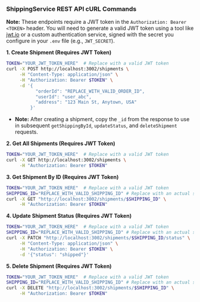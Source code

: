 
### ShippingService REST API cURL Commands

**Note:** These endpoints require a JWT token in the `Authorization: Bearer <TOKEN>` header. You will need to generate a valid JWT token using a tool like [jwt.io](https://jwt.io/) or a custom authentication service, signed with the secret you configure in your `.env` file (e.g., `JWT_SECRET`).

**1. Create Shipment (Requires JWT Token)**

```bash
TOKEN="YOUR_JWT_TOKEN_HERE"  # Replace with a valid JWT token
curl -X POST http://localhost:3002/shipments \
     -H "Content-Type: application/json" \
     -H "Authorization: Bearer $TOKEN" \
     -d '{
           "orderId": "REPLACE_WITH_VALID_ORDER_ID",
           "userId": "user_abc",
           "address": "123 Main St, Anytown, USA"
         }'
```

*   **Note:** After creating a shipment, copy the `_id` from the response to use in subsequent `getShippingById`, `updateStatus`, and `deleteShipment` requests.

**2. Get All Shipments (Requires JWT Token)**

```bash
TOKEN="YOUR_JWT_TOKEN_HERE"  # Replace with a valid JWT token
curl -X GET http://localhost:3002/shipments \
     -H "Authorization: Bearer $TOKEN"
```

**3. Get Shipment By ID (Requires JWT Token)**

```bash
TOKEN="YOUR_JWT_TOKEN_HERE"  # Replace with a valid JWT token
SHIPPING_ID="REPLACE_WITH_VALID_SHIPPING_ID" # Replace with an actual shipment ID
curl -X GET "http://localhost:3002/shipments/$SHIPPING_ID" \
     -H "Authorization: Bearer $TOKEN"
```

**4. Update Shipment Status (Requires JWT Token)**

```bash
TOKEN="YOUR_JWT_TOKEN_HERE"  # Replace with a valid JWT token
SHIPPING_ID="REPLACE_WITH_VALID_SHIPPING_ID" # Replace with an actual shipment ID
curl -X PATCH "http://localhost:3002/shipments/$SHIPPING_ID/status" \
     -H "Content-Type: application/json" \
     -H "Authorization: Bearer $TOKEN" \
     -d '{"status": "shipped"}'
```

**5. Delete Shipment (Requires JWT Token)**

```bash
TOKEN="YOUR_JWT_TOKEN_HERE"  # Replace with a valid JWT token
SHIPPING_ID="REPLACE_WITH_VALID_SHIPPING_ID" # Replace with an actual shipment ID
curl -X DELETE "http://localhost:3002/shipments/$SHIPPING_ID" \
     -H "Authorization: Bearer $TOKEN"
```
